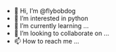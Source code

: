 - 👋 Hi, I’m @flybobdog
- 👀 I’m interested in python
- 🌱 I’m currently learning ...
- 💞️ I’m looking to collaborate on ...
- 📫 How to reach me ...

<!---
flybobdog/flybobdog is a ✨ special ✨ repository because its `README.md` (this file) appears on your GitHub profile.
You can click the Preview link to take a look at your changes.
--->
